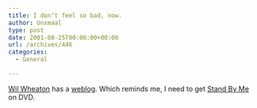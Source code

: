 ```yaml
---
title: I don’t feel so bad, now.
author: Unxmaal
type: post
date: 2001-08-25T00:00:00+00:00
url: /archives/446
categories:
  - General

---
```

[Wil Wheaton][1] has a <A HREF="http://www.wilwheaton.net/greymatter.htm">weblog</a>. Which reminds me, I need to get [Stand By Me][2] on DVD.

 [1]: http://us.imdb.com/Name?Wheaton,+Wil
 [2]: http://us.imdb.com/Title?0092005